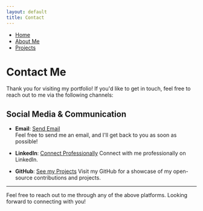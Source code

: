 ```yaml
---
layout: default
title: Contact
---
```


<nav>
    <ul>
        <li><a href="{{ '/' | relative_url }}">Home</a></li>
        <li><a href="{{ '/about/' | relative_url }}">About Me</a></li>
        <li><a href="{{ '/projects/' | relative_url }}">Projects</a></li>
    </ul>
</nav>

# Contact Me

Thank you for visiting my portfolio! If you'd like to get in touch, feel free to reach out to me via the following channels:

## Social Media & Communication

- **Email**: [Send Email](mailto:mhadihussain97@gmail.com)  
  Feel free to send me an email, and I'll get back to you as soon as possible!

- **LinkedIn**: [Connect Professionally](https://www.linkedin.com/in/muhammad-hadi-hussain-gilani-888053144/)
  Connect with me professionally on LinkedIn.

- **GitHub**: [See my Projects](https://github.com/HadiHussain1997)
  Visit my GitHub for a showcase of my open-source contributions and projects.

---

Feel free to reach out to me through any of the above platforms. Looking forward to connecting with you!
